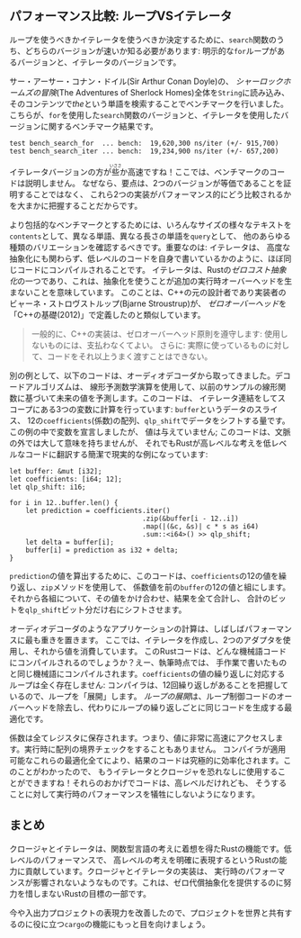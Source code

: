 <!--
## Comparing Performance: Loops vs. Iterators
-->

## パフォーマンス比較: ループVSイテレータ

<!--
To determine whether to use loops or iterators, you need to know which version
of our `search` functions is faster: the version with an explicit `for` loop or
the version with iterators.
-->

ループを使うべきかイテレータを使うべきか決定するために、`search`関数のうち、どちらのバージョンが速いか知る必要があります:
明示的な`for`ループがあるバージョンと、イテレータのバージョンです。

<!--
We ran a benchmark by loading the entire contents of *The Adventures of
Sherlock Holmes* by Sir Arthur Conan Doyle into a `String` and looking for the
word *the* in the contents. Here are the results of the benchmark on the
version of `search` using the `for` loop and the version using iterators:
-->

サー・アーサー・コナン・ドイル(Sir Arthur Conan Doyle)の、
*シャーロックホームズの冒険*(The Adventures of Sherlock Homes)全体を`String`に読み込み、
そのコンテンツで*the*という単語を検索することでベンチマークを行いました。
こちらが、`for`を使用した`search`関数のバージョンと、イテレータを使用したバージョンに関するベンチマーク結果です。

```text
test bench_search_for  ... bench:  19,620,300 ns/iter (+/- 915,700)
test bench_search_iter ... bench:  19,234,900 ns/iter (+/- 657,200)
```

<!--
The iterator version was slightly faster! We won’t explain the benchmark code
here, because the point is not to prove that the two versions are equivalent
but to get a general sense of how these two implementations compare
performance-wise.
-->

イテレータバージョンの方が<ruby>些<rp>(</rp><rt>いささ</rt><rp>)</rp></ruby>か高速ですね！ここでは、ベンチマークのコードは説明しません。
なぜなら、要点は、2つのバージョンが等価であることを証明することではなく、
これら2つの実装がパフォーマンス的にどう比較されるかを大まかに把握することだからです。

<!--
For a more comprehensive benchmark, you should check various texts of
various sizes as the `contents`, different words and words of different lengths
as the `query`, and all kinds of other variations. The point is this:
iterators, although a high-level abstraction, get compiled down to roughly the
same code as if you’d written the lower-level code yourself. Iterators are one
of Rust’s *zero-cost abstractions*, by which we mean using the abstraction
imposes no additional runtime overhead. This is analogous to how Bjarne
Stroustrup, the original designer and implementor of C++, defines
*zero-overhead* in “Foundations of C++” (2012):
-->

より包括的なベンチマークとするためには、いろんなサイズの様々なテキストを`contents`として、異なる単語、異なる長さの単語を`query`として、
他のあらゆる種類のバリエーションを確認するべきです。重要なのは: イテレータは、
高度な抽象化にも関わらず、低レベルのコードを自身で書いているかのように、ほぼ同じコードにコンパイルされることです。
イテレータは、Rustの*ゼロコスト抽象化*の一つであり、これは、抽象化を使うことが追加の実行時オーバーヘッドを生まないことを意味しています。
このことは、C++の元の設計者であり実装者のビャーネ・ストロヴストルップ(Bjarne Stroustrup)が、
*ゼロオーバーヘッド*を「C++の基礎(2012)」で定義したのと類似しています。

<!--
> In general, C++ implementations obey the zero-overhead principle: What you
> don’t use, you don’t pay for. And further: What you do use, you couldn’t hand
> code any better.
-->

> 一般的に、C++の実装は、ゼロオーバーヘッド原則を遵守します: 使用しないものには、支払わなくてよい。
> さらに: 実際に使っているものに対して、コードをそれ以上うまく渡すことはできない。

<!--
As another example, the following code is taken from an audio decoder. The
decoding algorithm uses the linear prediction mathematical operation to
estimate future values based on a linear function of the previous samples. This
code uses an iterator chain to do some math on three variables in scope: a
`buffer` slice of data, an array of 12 `coefficients`, and an amount by which
to shift data in `qlp_shift`. We’ve declared the variables within this example
but not given them any values; although this code doesn’t have much meaning
outside of its context, it’s still a concise, real-world example of how Rust
translates high-level ideas to low-level code:
-->

別の例として、以下のコードは、オーディオデコーダから取ってきました。デコードアルゴリズムは、
線形予測数学演算を使用して、以前のサンプルの線形関数に基づいて未来の値を予測します。このコードは、
イテレータ連結をしてスコープにある3つの変数に計算を行っています: `buffer`というデータのスライス、
12の`coefficients`(係数)の配列、`qlp_shift`でデータをシフトする量です。この例の中で変数を宣言しましたが、
値は与えていません; このコードは、文脈の外では大して意味を持ちませんが、
それでもRustが高レベルな考えを低レベルなコードに翻訳する簡潔で現実的な例になっています:

```rust,ignore
let buffer: &mut [i32];
let coefficients: [i64; 12];
let qlp_shift: i16;

for i in 12..buffer.len() {
    let prediction = coefficients.iter()
                                 .zip(&buffer[i - 12..i])
                                 .map(|(&c, &s)| c * s as i64)
                                 .sum::<i64>() >> qlp_shift;
    let delta = buffer[i];
    buffer[i] = prediction as i32 + delta;
}
```

<!--
To calculate the value of `prediction`, this code iterates through each of the
12 values in `coefficients` and uses the `zip` method to pair the coefficient
values with the previous 12 values in `buffer`. Then, for each pair, we
multiply the values together, sum all the results, and shift the bits in the
sum `qlp_shift` bits to the right.
-->

`prediction`の値を算出するために、このコードは、`coefficients`の12の値を繰り返し、`zip`メソッドを使用して、
係数値を前の`buffer`の12の値と組にします。それから各組について、その値をかけ合わせ、結果を全て合計し、
合計のビットを`qlp_shift`ビット分だけ右にシフトさせます。

<!--
Calculations in applications like audio decoders often prioritize performance
most highly. Here, we’re creating an iterator, using two adaptors, and then
consuming the value. What assembly code would this Rust code compile to? Well,
as of this writing, it compiles down to the same assembly you’d write by hand.
There’s no loop at all corresponding to the iteration over the values in
`coefficients`: Rust knows that there are 12 iterations, so it “unrolls” the
loop. *Unrolling* is an optimization that removes the overhead of the loop
controlling code and instead generates repetitive code for each iteration of
the loop.
-->

オーディオデコーダのようなアプリケーションの計算は、しばしばパフォーマンスに最も重きを置きます。
ここでは、イテレータを作成し、2つのアダプタを使用し、それから値を消費しています。
このRustコードは、どんな機械語コードにコンパイルされるのでしょうか？えー、執筆時点では、
手作業で書いたものと同じ機械語にコンパイルされます。`coefficients`の値の繰り返しに対応するループは全く存在しません:
コンパイラは、12回繰り返しがあることを把握しているので、ループを「展開」します。
*ループの展開*は、ループ制御コードのオーバーヘッドを除去し、代わりにループの繰り返しごとに同じコードを生成する最適化です。

<!--
All of the coefficients get stored in registers, which means accessing the
values is very fast. There are no bounds checks on the array access at runtime.
All these optimizations that Rust is able to apply make the resulting code
extremely efficient. Now that you know this, you can use iterators and closures
without fear! They make code seem like it’s higher level but don’t impose a
runtime performance penalty for doing so.
-->

係数は全てレジスタに保存されます。つまり、値に非常に高速にアクセスします。実行時に配列の境界チェックをすることもありません。
コンパイラが適用可能なこれらの最適化全てにより、結果のコードは究極的に効率化されます。このことがわかったので、
もうイテレータとクロージャを恐れなしに使用することができますね！それらのおかげでコードは、高レベルだけれども、
そうすることに対して実行時のパフォーマンスを犠牲にしないようになります。

<!--
## Summary
-->

## まとめ

<!--
Closures and iterators are Rust features inspired by functional programming
language ideas. They contribute to Rust’s capability to clearly express
high-level ideas at low-level performance. The implementations of closures and
iterators are such that runtime performance is not affected. This is part of
Rust’s goal to strive to provide zero-cost abstractions.
-->

クロージャとイテレータは、関数型言語の考えに着想を得たRustの機能です。低レベルのパフォーマンスで、
高レベルの考えを明確に表現するというRustの能力に貢献しています。クロージャとイテレータの実装は、
実行時のパフォーマンスが影響されないようなものです。これは、ゼロ代償抽象化を提供するのに努力を惜しまないRustの目標の一部です。

<!--
Now that we’ve improved the expressiveness of our I/O project, let’s look at
some more features of `cargo` that will help us share the project with the
world.
-->

今や入出力プロジェクトの表現力を改善したので、プロジェクトを世界と共有するのに役に立つ`cargo`の機能にもっと目を向けましょう。
